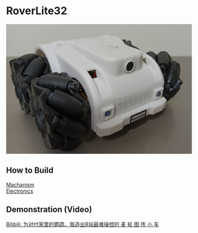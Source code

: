 # RoverLite32
![banner](resource/RoverLite.jpg)
  

## How to Build
[Machanism](mechanism/)   
[Electronics](hardware/bom/electronics.md)


## Demonstration (Video)
[Bilibili: 为对付家里的鹦鹉，我造出B站最难操控的 麦 轮 图 传 小 车](https://www.bilibili.com/video/BV1V14y1u79f)   
